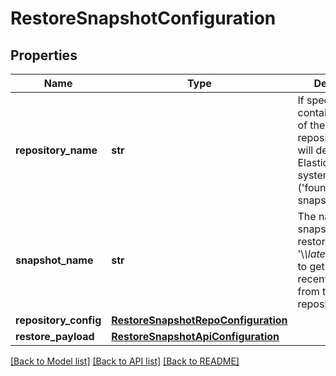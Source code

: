 # RestoreSnapshotConfiguration

## Properties
Name | Type | Description | Notes
------------ | ------------- | ------------- | -------------
**repository_name** | **str** | If specified, contains the name of the snapshot repository - else will default to the Elastic Cloud system repo (&#39;found-snapshots&#39;) | [optional] 
**snapshot_name** | **str** | The name of the snapshot to restore. Use &#39;\\_\\_latest_success\\_\\_&#39; to get the most recent snapshot from the specified repository | 
**repository_config** | [**RestoreSnapshotRepoConfiguration**](RestoreSnapshotRepoConfiguration.md) |  | [optional] 
**restore_payload** | [**RestoreSnapshotApiConfiguration**](RestoreSnapshotApiConfiguration.md) |  | [optional] 

[[Back to Model list]](../README.md#documentation-for-models) [[Back to API list]](../README.md#documentation-for-api-endpoints) [[Back to README]](../README.md)


